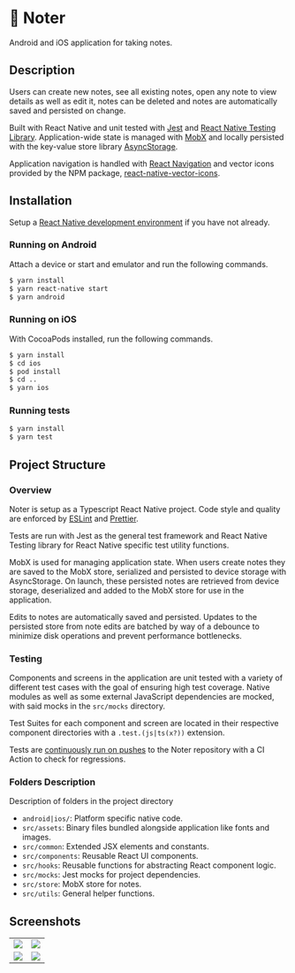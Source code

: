 # 📝 Noter
Android and iOS application for taking notes.

## Description

Users can create new notes, see all existing notes, open any note to view details as well as edit it, notes can be deleted and notes are automatically saved and persisted on change.

Built with React Native and unit tested with [Jest](https://jestjs.io) and [React Native Testing Library](https://callstack.github.io/react-native-testing-library/). Application-wide state is managed with [MobX](https://mobx.js.org) and locally persisted with the key-value store library [AsyncStorage](https://react-native-async-storage.github.io/async-storage/).

Application navigation is handled with [React Navigation](https://reactnavigation.org/) and vector icons provided by the NPM package, [react-native-vector-icons](https://www.npmjs.com/package/react-native-vector-icons).

## Installation

Setup a [React Native development environment](https://reactnative.dev/docs/environment-setup) if you have not already.

### Running on Android

Attach a device or start and emulator and run the following commands.

```sh
$ yarn install
$ yarn react-native start
$ yarn android
```

### Running on iOS

With CocoaPods installed, run the following commands.

```sh
$ yarn install
$ cd ios
$ pod install
$ cd ..
$ yarn ios
```

### Running tests

```sh
$ yarn install
$ yarn test
```

## Project Structure

### Overview

Noter is setup as a Typescript React Native project. Code style and quality are enforced by [ESLint](https://eslint.org/) and [Prettier](https://prettier.io).

Tests are run with Jest as the general test framework and React Native Testing library for React Native specific test utility functions.

MobX is used for managing application state. When users create notes they are saved to the MobX store, serialized and persisted to device storage with AsyncStorage. On launch, these persisted notes are retrieved from device storage, deserialized and added to the MobX store for use in the application.

Edits to notes are automatically saved and persisted. Updates to the persisted store from note edits are batched by way of a debounce to minimize disk operations and prevent performance bottlenecks.

### Testing

Components and screens in the application are unit tested with a variety of different test cases with the goal of ensuring high test coverage. Native modules as well as some external JavaScript dependencies are mocked, with said mocks in the `src/mocks` directory.

Test Suites for each component and screen are located in their respective component directories with a `.test.(js|ts(x?))` extension.

Tests are [continuously run on pushes](https://github.com/a11rew/noter/actions/workflows/tests.yml) to the Noter repository with a CI Action to check for regressions.

### Folders Description

Description of folders in the project directory

- `android|ios/`: Platform specific native code.
- `src/assets`: Binary files bundled alongside application like fonts and images.
- `src/common`: Extended JSX elements and constants.
- `src/components`: Reusable React UI components.
- `src/hooks`: Reusable functions for abstracting React component logic.
- `src/mocks`: Jest mocks for project dependencies.
- `src/store`: MobX store for notes.
- `src/utils`: General helper functions.

## Screenshots

<table>
  <tr>
    <td>
      <img src="https://user-images.githubusercontent.com/87580113/150241023-4a25e58d-ceb5-4974-abc9-f67f76c2ec95.png" />
    </td>
    <td>
      <img src="https://user-images.githubusercontent.com/87580113/150241186-a3867820-dd66-4c5c-b89c-d65641616ec8.png" />
    </td>
  </tr>
  <tr>
    <td>
      <img src="https://user-images.githubusercontent.com/87580113/150241206-dbf370f5-4b43-4eed-afb0-b93756e48703.png" />
    </td>
    <td>
      <img src="https://user-images.githubusercontent.com/87580113/150241274-c33e0db3-34ed-4d06-b43e-20460a1bc515.png" />
    </td>
  </tr>
  
</table>
